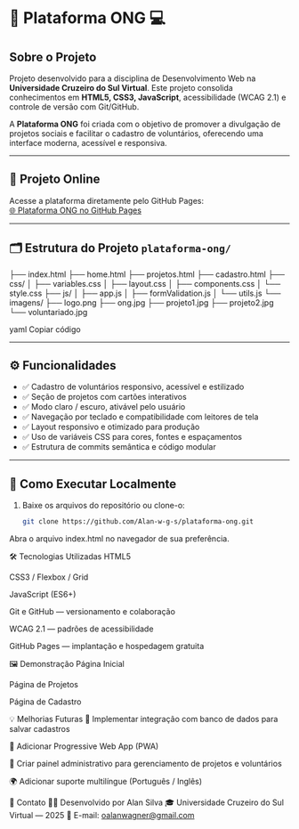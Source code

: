 # 🌱 Plataforma ONG 💻

## Sobre o Projeto

Projeto desenvolvido para a disciplina de Desenvolvimento Web na **Universidade Cruzeiro do Sul Virtual**. Este projeto consolida conhecimentos em **HTML5, CSS3, JavaScript**, acessibilidade (WCAG 2.1) e controle de versão com Git/GitHub.

A **Plataforma ONG** foi criada com o objetivo de promover a divulgação de projetos sociais e facilitar o cadastro de voluntários, oferecendo uma interface moderna, acessível e responsiva.

---

## 🔗 Projeto Online

Acesse a plataforma diretamente pelo GitHub Pages:  
[🌐 Plataforma ONG no GitHub Pages](https://alan-w-g-s.github.io/plataforma-ong/)

---

## 🗂 Estrutura do Projeto `plataforma-ong/`

├── index.html
├── home.html
├── projetos.html
├── cadastro.html
├── css/
│ ├── variables.css
│ ├── layout.css
│ ├── components.css
│ └── style.css
├── js/
│ ├── app.js
│ ├── formValidation.js
│ └── utils.js
└── imagens/
├── logo.png
├── ong.jpg
├── projeto1.jpg
├── projeto2.jpg
└── voluntariado.jpg

yaml
Copiar código

---

## ⚙️ Funcionalidades

- ✅ Cadastro de voluntários responsivo, acessível e estilizado  
- ✅ Seção de projetos com cartões interativos  
- ✅ Modo claro / escuro, ativável pelo usuário  
- ✅ Navegação por teclado e compatibilidade com leitores de tela  
- ✅ Layout responsivo e otimizado para produção  
- ✅ Uso de variáveis CSS para cores, fontes e espaçamentos  
- ✅ Estrutura de commits semântica e código modular  

---

## 🧩 Como Executar Localmente

1. Baixe os arquivos do repositório ou clone-o:  
   ```bash
   git clone https://github.com/Alan-w-g-s/plataforma-ong.git
Abra o arquivo index.html no navegador de sua preferência.

🛠 Tecnologias Utilizadas
HTML5

CSS3 / Flexbox / Grid

JavaScript (ES6+)

Git e GitHub — versionamento e colaboração

WCAG 2.1 — padrões de acessibilidade

GitHub Pages — implantação e hospedagem gratuita

🖼️ Demonstração
Página Inicial

Página de Projetos

Página de Cadastro

💡 Melhorias Futuras
🚀 Implementar integração com banco de dados para salvar cadastros

📱 Adicionar Progressive Web App (PWA)

🎨 Criar painel administrativo para gerenciamento de projetos e voluntários

🌍 Adicionar suporte multilíngue (Português / Inglês)

📣 Contato
👨‍💻 Desenvolvido por Alan Silva
🎓 Universidade Cruzeiro do Sul Virtual — 2025
💌 E-mail: oalanwagner@gmail.com

